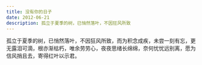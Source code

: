 ```yaml
---
title: 没有你的日子
date: 2012-06-21
description: 孤立于夏季的树，已悄然落叶，不因狂风所致  
---
```


孤立于夏季的树，已悄然落叶，不因狂风所致，而为积念成疾，未尝一刻有忘，更无露泪可滴，根亦渐枯朽，唯余劳劳心，夜夜思绪长绵绵，奈何忧忧远别离，愿为信风捎且去，寄得红叶以示君。